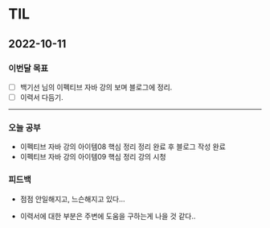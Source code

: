 # TIL

## 2022-10-11



### 이번달 목표

- [ ] 백기선 님의 이펙티브 자바 강의 보며 블로그에 정리.
- [ ] 이력서 다듬기.

---


### 오늘 공부

- 이펙티브 자바 강의 아이템08 핵심 정리 정리 완료 후 블로그 작성 완료
- 이펙티브 자바 강의 아이템09 핵심 정리 강의 시청 

### 피드백

- 점점 안일해지고, 느슨해지고 있다...

- 이력서에 대한 부분은 주변에 도움을 구하는게 나을 것 같다..
